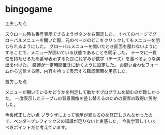 # bingogame

工夫した点

スクロール時も番号表示できるようボタンを右固定した。
すべてのページでグローバルメニューを開いた際、元のページのどこをクリックしてもメニューを閉じられるようにした。
グローバルメニューを開いたとき画面を覆わないようにすることで、メニューが開いている状態であることを明示した。
テーマに一貫性を持たせるため番号表示するたびにねずみが数字（チーズ）を食べるような演出を付けた。
装飾が一定時間置きに動くように設定した。
お問い合わせフォームから送信する際、内容を拾って表示する確認画面を用意した。

苦労した点

メニューが開いているかどうかを判定して動かすプログラムを組むのが難しかった。
一度表示したテーブルの背景画像を差し替えるのための要素の取得に苦労した。

今後修正したい点
ブラウザによって表示が異なるのを修正しきれなかったので、ベンダープレフィックスの知識が足りないと実感した。
今後学習していくべきポイントだと考えています。
